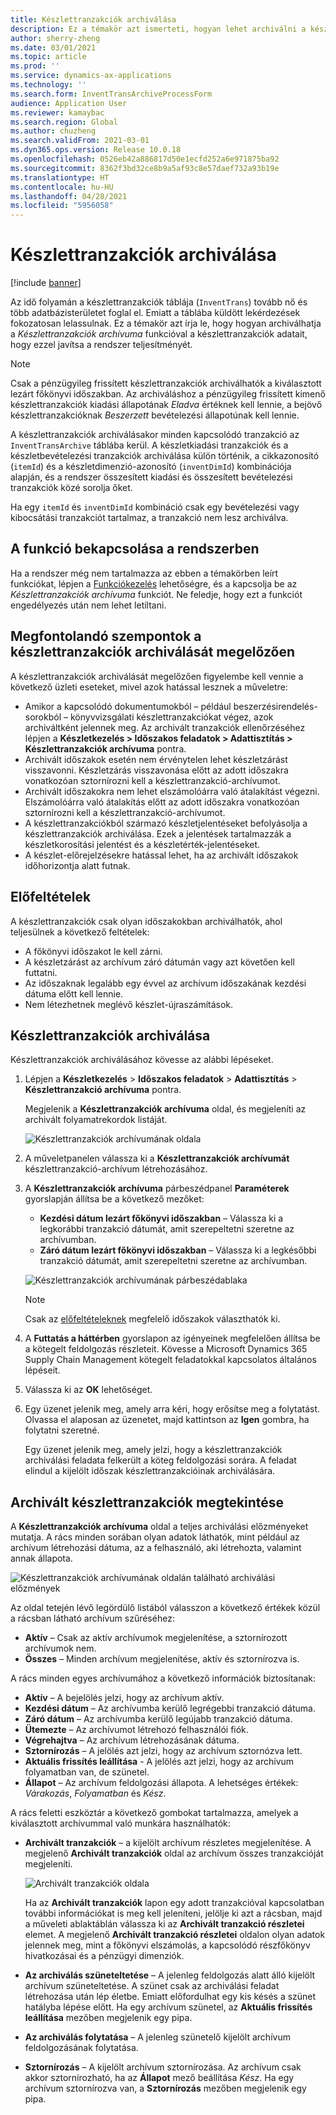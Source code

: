 ```yaml
---
title: Készlettranzakciók archiválása
description: Ez a témakör azt ismerteti, hogyan lehet archiválni a készlettranzakciók adatait a rendszer teljesítményének javítása érdekében.
author: sherry-zheng
ms.date: 03/01/2021
ms.topic: article
ms.prod: ''
ms.service: dynamics-ax-applications
ms.technology: ''
ms.search.form: InventTransArchiveProcessForm
audience: Application User
ms.reviewer: kamaybac
ms.search.region: Global
ms.author: chuzheng
ms.search.validFrom: 2021-03-01
ms.dyn365.ops.version: Release 10.0.18
ms.openlocfilehash: 0526eb42a886817d50e1ecfd252a6e971875ba92
ms.sourcegitcommit: 8362f3bd32ce8b9a5af93c8e57daef732a93b19e
ms.translationtype: HT
ms.contentlocale: hu-HU
ms.lasthandoff: 04/28/2021
ms.locfileid: "5956058"
---
```

# <a name="archive-inventory-transactions"></a>Készlettranzakciók archiválása

[!include [banner](../../includes/banner.md)]

Az idő folyamán a készlettranzakciók táblája (`InventTrans`) tovább nő és több adatbázisterületet foglal el. Emiatt a táblába küldött lekérdezések fokozatosan lelassulnak. Ez a témakör azt írja le, hogy hogyan archiválhatja a *Készlettranzakciók archívuma* funkcióval a készlettranzakciók adatait, hogy ezzel javítsa a rendszer teljesítményét.

> [!NOTE]
> Csak a pénzügyileg frissített készlettranzakciók archiválhatók a kiválasztott lezárt főkönyvi időszakban. Az archiváláshoz a pénzügyileg frissített kimenő készlettranzakciók kiadási állapotának *Eladva* értéknek kell lennie, a bejövő készlettranzakcióknak *Beszerzett* bevételezési állapotúnak kell lennie.

A készlettranzakciók archiválásakor minden kapcsolódó tranzakció az `InventTransArchive` táblába kerül. A készletkiadási tranzakciók és a készletbevételezési tranzakciók archiválása külön történik, a cikkazonosító (`itemId`) és a készletdimenzió-azonosító (`inventDimId`) kombinációja alapján, és a rendszer összesített kiadási és összesített bevételezési tranzakciók közé sorolja őket.

Ha egy `itemId` és `inventDimId` kombináció csak egy bevételezési vagy kibocsátási tranzakciót tartalmaz, a tranzakció nem lesz archiválva.

## <a name="turn-on-the-feature-in-your-system"></a>A funkció bekapcsolása a rendszerben

Ha a rendszer még nem tartalmazza az ebben a témakörben leírt funkciókat, lépjen a [Funkciókezelés](../../fin-ops-core/fin-ops/get-started/feature-management/feature-management-overview.md) lehetőségre, és a kapcsolja be az *Készlettranzakciók archívuma* funkciót. Ne feledje, hogy ezt a funkciót engedélyezés után nem lehet letiltani.

## <a name="things-to-consider-before-you-archive-inventory-transactions"></a>Megfontolandó szempontok a készlettranzakciók archiválását megelőzően

A készlettranzakciók archiválását megelőzően figyelembe kell vennie a következő üzleti eseteket, mivel azok hatással lesznek a műveletre:

- Amikor a kapcsolódó dokumentumokból – például beszerzésirendelés-sorokból – könyvvizsgálati készlettranzakciókat végez, azok archiváltként jelennek meg. Az archivált tranzakciók ellenőrzéséhez lépjen a **Készletkezelés \> Időszakos feladatok \> Adattisztítás \> Készlettranzakciók archívuma** pontra.
- Archivált időszakok esetén nem érvénytelen lehet készletzárást visszavonni. Készletzárás visszavonása előtt az adott időszakra vonatkozóan sztornírozni kell a készlettranzakció-archívumot.
- Archivált időszakokra nem lehet elszámolóárra való átalakítást végezni. Elszámolóárra való átalakítás előtt az adott időszakra vonatkozóan sztornírozni kell a készlettranzakció-archívumot.
- A készlettranzakciókból származó készletjelentéseket befolyásolja a készlettranzakciók archiválása. Ezek a jelentések tartalmazzák a készletkorosítási jelentést és a készletérték-jelentéseket.
- A készlet-előrejelzésekre hatással lehet, ha az archivált időszakok időhorizontja alatt futnak.

## <a name="prerequisites"></a>Előfeltételek

A készlettranzakciók csak olyan időszakokban archiválhatók, ahol teljesülnek a következő feltételek:

- A főkönyvi időszakot le kell zárni.
- A készletzárást az archívum záró dátumán vagy azt követően kell futtatni.
- Az időszaknak legalább egy évvel az archívum időszakának kezdési dátuma előtt kell lennie.
- Nem létezhetnek meglévő készlet-újraszámítások.

## <a name="archive-inventory-transactions"></a>Készlettranzakciók archiválása

Készlettranzakciók archiválásához kövesse az alábbi lépéseket.

1. Lépjen a **Készletkezelés** \> **Időszakos feladatok** \> **Adattisztítás** \> **Készlettranzakció archívuma** pontra.

    Megjelenik a **Készlettranzakciók archívuma** oldal, és megjeleníti az archivált folyamatrekordok listáját.

    ![Készlettranzakciók archívumának oldala](media/archive-inventory-empty.png "Készlettranzakciók archívumának oldala")

1. A műveletpanelen válassza ki a **Készlettranzakciók archívumát** készlettranzakció-archívum létrehozásához.
1. A **Készlettranzakciók archívuma** párbeszédpanel **Paraméterek** gyorslapján állítsa be a következő mezőket:

    - **Kezdési dátum lezárt főkönyvi időszakban** – Válassza ki a legkorábbi tranzakció dátumát, amit szerepeltetni szeretne az archívumban.
    - **Záró dátum lezárt főkönyvi időszakban** – Válassza ki a legkésőbbi tranzakció dátumát, amit szerepeltetni szeretne az archívumban.

    ![Készlettranzakciók archívumának párbeszédablaka](media/archive-inventory-dates.png "Készlettranzakciók archívumának párbeszédablaka")

    > [!NOTE]
    > Csak az [előfeltételeknek](#prerequisites) megfelelő időszakok választhatók ki.

1. A **Futtatás a háttérben** gyorslapon az igényeinek megfelelően állítsa be a kötegelt feldolgozás részleteit. Kövesse a Microsoft Dynamics 365 Supply Chain Management kötegelt feladatokkal kapcsolatos általános lépéseit.
1. Válassza ki az **OK** lehetőséget.
1. Egy üzenet jelenik meg, amely arra kéri, hogy erősítse meg a folytatást. Olvassa el alaposan az üzenetet, majd kattintson az **Igen** gombra, ha folytatni szeretné.

    Egy üzenet jelenik meg, amely jelzi, hogy a készlettranzakciók archiválási feladata felkerült a köteg feldolgozási sorára. A feladat elindul a kijelölt időszak készlettranzakcióinak archiválására.

## <a name="view-archived-inventory-transactions"></a>Archivált készlettranzakciók megtekintése

A **Készlettranzakciók archívuma** oldal a teljes archiválási előzményeket mutatja. A rács minden sorában olyan adatok láthatók, mint például az archívum létrehozási dátuma, az a felhasználó, aki létrehozta, valamint annak állapota.

![Készlettranzakciók archívumának oldalán található archiválási előzmények](media/archive-inventory-full.png "Készlettranzakciók archívumának oldalán található archiválási előzmények")

Az oldal tetején lévő legördülő listából válasszon a következő értékek közül a rácsban látható archívum szűréséhez:

- **Aktív** – Csak az aktív archívumok megjelenítése, a sztornírozott archívumok nem.
- **Összes** – Minden archívum megjelenítése, aktív és sztornírozva is.

A rács minden egyes archívumához a következő információk biztosítanak:

- **Aktív** – A bejelölés jelzi, hogy az archívum aktív.
- **Kezdési dátum** – Az archívumba kerülő legrégebbi tranzakció dátuma.
- **Záró dátum** – Az archívumba kerülő legújabb tranzakció dátuma.
- **Ütemezte** – Az archívumot létrehozó felhasználói fiók.
- **Végrehajtva** – Az archívum létrehozásának dátuma.
- **Sztornírozás** – A jelölés azt jelzi, hogy az archívum sztornózva lett.
- **Aktuális frissítés leállítása** - A jelölés azt jelzi, hogy az archívum folyamatban van, de szünetel.
- **Állapot** – Az archívum feldolgozási állapota. A lehetséges értékek: *Várakozás*, *Folyamatban* és *Kész*.

A rács feletti eszköztár a következő gombokat tartalmazza, amelyek a kiválasztott archívummal való munkára használhatók:

- **Archivált tranzakciók** – a kijelölt archívum részletes megjelenítése. A megjelenő **Archivált tranzakciók** oldal az archívum összes tranzakcióját megjeleníti.

    ![Archivált tranzakciók oldala](media/archive-inventory-transactions.png "Archivált tranzakciók oldala")

    Ha az **Archivált tranzakciók** lapon egy adott tranzakcióval kapcsolatban további információkat is meg kell jeleníteni, jelölje ki azt a rácsban, majd a műveleti ablaktáblán válassza ki az **Archivált tranzakció részletei** elemet. A megjelenő **Archivált tranzakció részletei** oldalon olyan adatok jelennek meg, mint a főkönyvi elszámolás, a kapcsolódó részfőkönyv hivatkozásai és a pénzügyi dimenziók.

- **Az archiválás szüneteltetése** – A jelenleg feldolgozás alatt álló kijelölt archívum szüneteltetése. A szünet csak az archiválási feladat létrehozása után lép életbe. Emiatt előfordulhat egy kis késés a szünet hatályba lépése előtt. Ha egy archívum szünetel, az **Aktuális frissítés leállítása** mezőben megjelenik egy pipa.
- **Az archiválás folytatása** – A jelenleg szünetelő kijelölt archívum feldolgozásának folytatása.
- **Sztornírozás** – A kijelölt archívum sztornírozása. Az archívum csak akkor sztornírozható, ha az **Állapot** mező beállítása *Kész*. Ha egy archívum sztornírozva van, a **Sztornírozás** mezőben megjelenik egy pipa.
